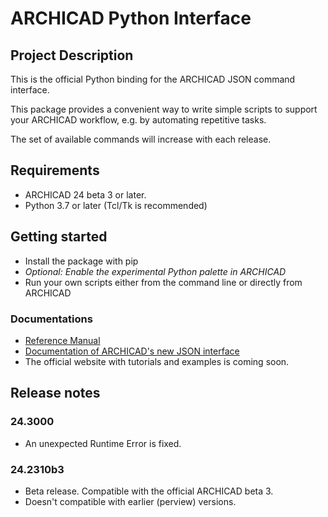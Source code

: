 # ARCHICAD Python Interface

## Project Description

This is the official Python binding for the ARCHICAD JSON command interface.

This package provides a convenient way to write simple scripts to support your ARCHICAD workflow, e.g. by automating repetitive tasks.

The set of available commands will increase with each release.

## Requirements

* ARCHICAD 24 beta 3 or later.
* Python 3.7 or later (Tcl/Tk is recommended)

## Getting started

* Install the package with pip
* *Optional: Enable the experimental Python palette in ARCHICAD*
* Run your own scripts either from the command line or directly from ARCHICAD

### Documentations

* [Reference Manual](https://archicadapi.graphisoft.com/archicadPythonPackage)
* [Documentation of ARCHICAD's new JSON interface](https://archicadapi.graphisoft.com/JSONInterfaceDocumentation/#Introduction)
* The official website with tutorials and examples is coming soon.

## Release notes

### 24.3000

* An unexpected Runtime Error is fixed.

### 24.2310b3

* Beta release. Compatible with the official ARCHICAD beta 3.
* Doesn't compatible with earlier (perview) versions.

